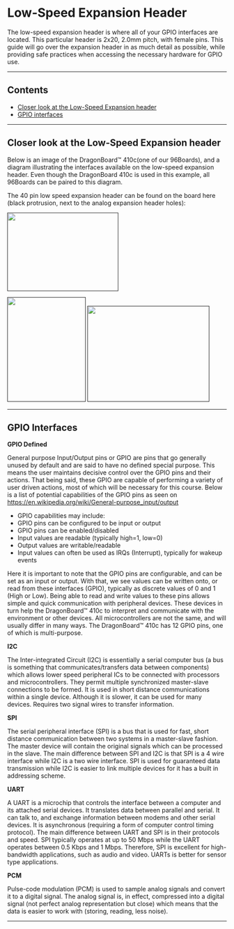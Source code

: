 # Low-Speed Expansion Header

The low-speed expansion header is where all of your GPIO interfaces are located. This particular header is 2x20, 2.0mm pitch, with female pins. This guide will go over the expansion header in as much detail as possible, while providing safe practices when accessing the necessary hardware for GPIO use. 

***

## Contents

- [Closer look at the Low-Speed Expansion header](closer-look-at-the-low--speed-expansion-header)
- [GPIO interfaces](gpio-interfaces)

***

## Closer look at the Low-Speed Expansion header

Below is an image of the DragonBoard™ 410c(one of our 96Boards), and a diagram illustrating the interfaces available on the low-speed expansion header. Even though the DragonBoard 410c is used in this example, all 96Boards can be paired to this diagram.

The 40 pin low speed expansion header can be found on the board here (black protrusion, next to the analog expansion header holes):

<a href="" align="left" target="_blank"><img src="http://i.imgur.com/k4zh8Mo.png" data-canonical-src="http://i.imgur.com/k4zh8Mo.png" width="255" height="180" /></a>

<a href="" align="left" target="_blank"><img src="http://i.imgur.com/yH9s441.png" data-canonical-src="http://i.imgur.com/yH9s441.png" width="180" height="240" /></a>
<a href="" align="right" target="_blank"><img src="http://i.imgur.com/zo44YPE.jpg" data-canonical-src="http://i.imgur.com/zo44YPE.jpg" width="280" height="220" /></a>

***

## GPIO Interfaces

**GPIO Defined**

General purpose Input/Output pins or GPIO are pins that go generally unused by default and are said to have no defined special purpose. This means the user maintains decisive control over the GPIO pins and their actions. That being said, these GPIO are capable of performing a variety of user driven actions, most of which will be necessary for this course. Below is a list of potential capabilities of the GPIO pins as seen on
https://en.wikipedia.org/wiki/General-purpose_input/output

- GPIO capabilities may include:
- GPIO pins can be configured to be input or output
- GPIO pins can be enabled/disabled
- Input values are readable (typically high=1, low=0)
- Output values are writable/readable
- Input values can often be used as IRQs (Interrupt), typically for wakeup events

Here it is important to note that the GPIO pins are configurable, and can be set as an input or output. With that, we see values can be written onto, or read from these interfaces (GPIO), typically as discrete values of 0 and 1 (High or Low). Being able to read and write values to these pins allows simple and quick communication with peripheral devices. These devices in turn help the DragonBoard™ 410c to interpret and communicate with the environment or other devices. All microcontrollers are not the same, and will usually differ in many ways. The DragonBoard™ 410c has 12 GPIO pins, one of which is multi-purpose.

**I2C**

The Inter-integrated Circuit (I2C) is essentially a serial computer bus (a bus is something that communicates/transfers data between components) which allows lower speed peripheral ICs to be connected with processors and microcontrollers. They permit multiple synchronized master-slave connections to be formed. It is used in short distance communications within a single device. Although it is slower, it can be used for many devices. Requires two signal wires to transfer information. 

**SPI**

The serial peripheral interface (SPI) is a bus that is used for fast, short distance communication between two systems in a master-slave fashion. The master device will contain the original signals which can be processed in the slave. The main difference between SPI and I2C is that SPI is a 4 wire interface while I2C is a two wire interface. SPI is used for guaranteed data transmission while I2C is easier to link multiple devices for it has a built in addressing scheme. 

**UART**

A UART is a microchip that controls the interface between a computer and its attached serial devices. It translates data between parallel and serial. It can talk to, and exchange information between modems and other serial devices. It is asynchronous (requiring a form of computer control timing protocol). The main difference between UART and SPI is in their protocols and speed. SPI typically operates at up to 50 Mbps while the UART operates between 0.5 Kbps and 1 Mbps. Therefore, SPI is excellent for high-bandwidth applications, such as audio and video. UARTs is better for sensor type applications. 

**PCM**

Pulse-code modulation (PCM) is used to sample analog signals and convert it to a digital signal. The analog signal is, in effect, compressed into a digital signal (not perfect analog representation but close) which means that the data is easier to work with (storing, reading, less noise).

***

